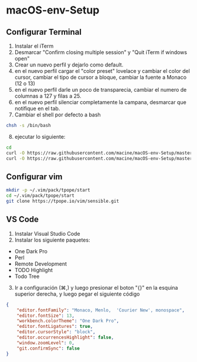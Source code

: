 # macOS-env-Setup


## Configurar Terminal

1. Instalar el iTerm 
2. Desmarcar "Confirm closing multiple session" y "Quit iTerm if windows open"
3. Crear un nuevo perfil y dejarlo como default.
4. en el nuevo perfil cargar el "color preset" lovelace y cambiar el color del cursor, cambiar el tipo de cursor a bloque, cambiar la fuente a Monaco (12 o 13)
5. en el nuevo perfil darle un poco de transparecia, cambiar el numero de columnas a 127 y filas a 25.
6. en el nuevo perfil silenciar completamente la campana, desmarcar que notifique en el tab.
7. Cambiar el shell por defecto a bash
```bash
chsh -s /bin/bash
```
8. ejecutar lo siguiente:
```bash
cd
curl -O https://raw.githubusercontent.com/macine/macOS-env-Setup/master/.aliases
curl -O https://raw.githubusercontent.com/macine/macOS-env-Setup/master/.bash_profile
```

## Configurar vim
```bash
mkdir -p ~/.vim/pack/tpope/start
cd ~/.vim/pack/tpope/start
git clone https://tpope.io/vim/sensible.git
```

## VS Code
1. Instalar Visual Studio Code
2. Instalar los siguiente paquetes:
- One Dark Pro
- Perl
- Remote Development
- TODO Highlight
- Todo Tree
3. Ir a configuración (⌘,) y luego presionar el boton "{}" en la esquina superior derecha, y luego pegar el siguiente código
```json
{
    "editor.fontFamily": "Monaco, Menlo,  'Courier New', monospace",
    "editor.fontSize": 13,
    "workbench.colorTheme": "One Dark Pro",
    "editor.fontLigatures": true,
    "editor.cursorStyle": "block",
    "editor.occurrencesHighlight": false,
    "window.zoomLevel": 0,
    "git.confirmSync": false
}
```
